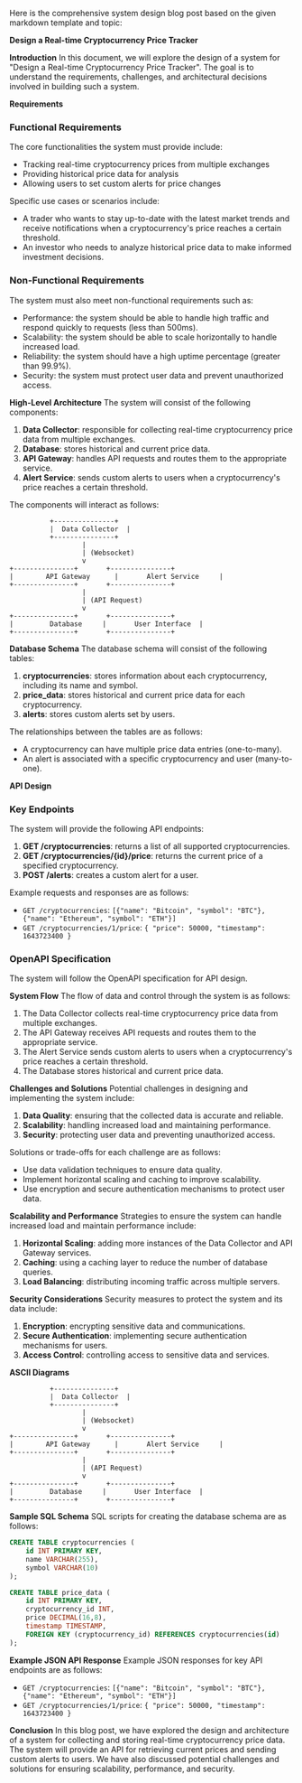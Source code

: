 Here is the comprehensive system design blog post based on the given markdown template and topic:

**Design a Real-time Cryptocurrency Price Tracker**

**Introduction**
In this document, we will explore the design of a system for "Design a Real-time Cryptocurrency Price Tracker". The goal is to understand the requirements, challenges, and architectural decisions involved in building such a system.

**Requirements**
### Functional Requirements
The core functionalities the system must provide include:

* Tracking real-time cryptocurrency prices from multiple exchanges
* Providing historical price data for analysis
* Allowing users to set custom alerts for price changes

Specific use cases or scenarios include:

* A trader who wants to stay up-to-date with the latest market trends and receive notifications when a cryptocurrency's price reaches a certain threshold.
* An investor who needs to analyze historical price data to make informed investment decisions.

### Non-Functional Requirements
The system must also meet non-functional requirements such as:

* Performance: the system should be able to handle high traffic and respond quickly to requests (less than 500ms).
* Scalability: the system should be able to scale horizontally to handle increased load.
* Reliability: the system should have a high uptime percentage (greater than 99.9%).
* Security: the system must protect user data and prevent unauthorized access.

**High-Level Architecture**
The system will consist of the following components:

1. **Data Collector**: responsible for collecting real-time cryptocurrency price data from multiple exchanges.
2. **Database**: stores historical and current price data.
3. **API Gateway**: handles API requests and routes them to the appropriate service.
4. **Alert Service**: sends custom alerts to users when a cryptocurrency's price reaches a certain threshold.

The components will interact as follows:

```
          +---------------+
          |  Data Collector  |
          +---------------+
                  |
                  | (Websocket)
                  v
+---------------+       +---------------+
|        API Gateway      |       Alert Service     |
+---------------+       +---------------+
                  |
                  | (API Request)
                  v
+---------------+       +---------------+
|         Database     |       User Interface  |
+---------------+       +---------------+
```

**Database Schema**
The database schema will consist of the following tables:

1. **cryptocurrencies**: stores information about each cryptocurrency, including its name and symbol.
2. **price_data**: stores historical and current price data for each cryptocurrency.
3. **alerts**: stores custom alerts set by users.

The relationships between the tables are as follows:

* A cryptocurrency can have multiple price data entries (one-to-many).
* An alert is associated with a specific cryptocurrency and user (many-to-one).

**API Design**
### Key Endpoints
The system will provide the following API endpoints:

1. **GET /cryptocurrencies**: returns a list of all supported cryptocurrencies.
2. **GET /cryptocurrencies/{id}/price**: returns the current price of a specified cryptocurrency.
3. **POST /alerts**: creates a custom alert for a user.

Example requests and responses are as follows:

* `GET /cryptocurrencies`: `[{"name": "Bitcoin", "symbol": "BTC"}, {"name": "Ethereum", "symbol": "ETH"}]`
* `GET /cryptocurrencies/1/price`: `{ "price": 50000, "timestamp": 1643723400 }`

### OpenAPI Specification
The system will follow the OpenAPI specification for API design.

**System Flow**
The flow of data and control through the system is as follows:

1. The Data Collector collects real-time cryptocurrency price data from multiple exchanges.
2. The API Gateway receives API requests and routes them to the appropriate service.
3. The Alert Service sends custom alerts to users when a cryptocurrency's price reaches a certain threshold.
4. The Database stores historical and current price data.

**Challenges and Solutions**
Potential challenges in designing and implementing the system include:

1. **Data Quality**: ensuring that the collected data is accurate and reliable.
2. **Scalability**: handling increased load and maintaining performance.
3. **Security**: protecting user data and preventing unauthorized access.

Solutions or trade-offs for each challenge are as follows:

* Use data validation techniques to ensure data quality.
* Implement horizontal scaling and caching to improve scalability.
* Use encryption and secure authentication mechanisms to protect user data.

**Scalability and Performance**
Strategies to ensure the system can handle increased load and maintain performance include:

1. **Horizontal Scaling**: adding more instances of the Data Collector and API Gateway services.
2. **Caching**: using a caching layer to reduce the number of database queries.
3. **Load Balancing**: distributing incoming traffic across multiple servers.

**Security Considerations**
Security measures to protect the system and its data include:

1. **Encryption**: encrypting sensitive data and communications.
2. **Secure Authentication**: implementing secure authentication mechanisms for users.
3. **Access Control**: controlling access to sensitive data and services.

**ASCII Diagrams**

```
          +---------------+
          |  Data Collector  |
          +---------------+
                  |
                  | (Websocket)
                  v
+---------------+       +---------------+
|        API Gateway      |       Alert Service     |
+---------------+       +---------------+
                  |
                  | (API Request)
                  v
+---------------+       +---------------+
|         Database     |       User Interface  |
+---------------+       +---------------+
```

**Sample SQL Schema**
SQL scripts for creating the database schema are as follows:

```sql
CREATE TABLE cryptocurrencies (
    id INT PRIMARY KEY,
    name VARCHAR(255),
    symbol VARCHAR(10)
);

CREATE TABLE price_data (
    id INT PRIMARY KEY,
    cryptocurrency_id INT,
    price DECIMAL(16,8),
    timestamp TIMESTAMP,
    FOREIGN KEY (cryptocurrency_id) REFERENCES cryptocurrencies(id)
);
```

**Example JSON API Response**
Example JSON responses for key API endpoints are as follows:

* `GET /cryptocurrencies`: `[{"name": "Bitcoin", "symbol": "BTC"}, {"name": "Ethereum", "symbol": "ETH"}]`
* `GET /cryptocurrencies/1/price`: `{ "price": 50000, "timestamp": 1643723400 }`

**Conclusion**
In this blog post, we have explored the design and architecture of a system for collecting and storing real-time cryptocurrency price data. The system will provide an API for retrieving current prices and sending custom alerts to users. We have also discussed potential challenges and solutions for ensuring scalability, performance, and security.